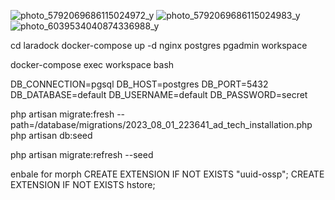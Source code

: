 ![photo_5792069686115024972_y](https://github.com/user-attachments/assets/a0d04429-c7aa-459b-8a50-c923526161b0)
![photo_5792069686115024983_y](https://github.com/user-attachments/assets/21f9b3fd-9ca7-4fd5-8340-a33b04dd796c)
![photo_6039534040874336988_y](https://github.com/user-attachments/assets/3ba2d2ad-51f1-4a5c-b893-7351185b6978)



cd laradock
docker-compose up -d nginx postgres pgadmin workspace

docker-compose exec workspace bash

DB_CONNECTION=pgsql
DB_HOST=postgres
DB_PORT=5432
DB_DATABASE=default
DB_USERNAME=default
DB_PASSWORD=secret

php artisan migrate:fresh --path=/database/migrations/2023_08_01_223641_ad_tech_installation.php
php artisan db:seed

php artisan migrate:refresh --seed

enbale for morph
CREATE EXTENSION IF NOT EXISTS "uuid-ossp";
CREATE EXTENSION IF NOT EXISTS hstore;
